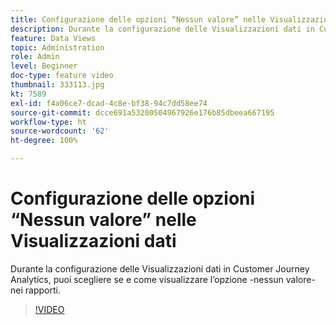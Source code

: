 ```yaml
---
title: Configurazione delle opzioni “Nessun valore” nelle Visualizzazioni dati
description: Durante la configurazione delle Visualizzazioni dati in Customer Journey Analytics, puoi scegliere se e come visualizzare l’opzione -nessun valore- nei rapporti.
feature: Data Views
topic: Administration
role: Admin
level: Beginner
doc-type: feature video
thumbnail: 333113.jpg
kt: 7589
exl-id: f4a06ce7-dcad-4c8e-bf38-94c7dd58ee74
source-git-commit: dcce691a53200504967926e176b85dbeea667195
workflow-type: ht
source-wordcount: '62'
ht-degree: 100%

---
```


# Configurazione delle opzioni “Nessun valore” nelle Visualizzazioni dati

Durante la configurazione delle Visualizzazioni dati in Customer Journey Analytics, puoi scegliere se e come visualizzare l’opzione -nessun valore- nei rapporti.

>[!VIDEO](https://video.tv.adobe.com/v/333113/?quality=12&learn=on)
